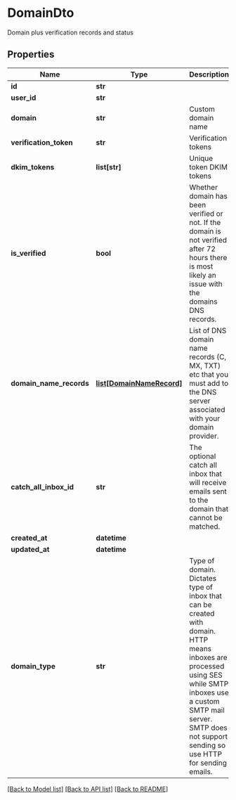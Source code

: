 # DomainDto

Domain plus verification records and status
## Properties
Name | Type | Description | Notes
------------ | ------------- | ------------- | -------------
**id** | **str** |  | 
**user_id** | **str** |  | 
**domain** | **str** | Custom domain name | 
**verification_token** | **str** | Verification tokens | 
**dkim_tokens** | **list[str]** | Unique token DKIM tokens | 
**is_verified** | **bool** | Whether domain has been verified or not. If the domain is not verified after 72 hours there is most likely an issue with the domains DNS records. | 
**domain_name_records** | [**list[DomainNameRecord]**](DomainNameRecord) | List of DNS domain name records (C, MX, TXT) etc that you must add to the DNS server associated with your domain provider. | 
**catch_all_inbox_id** | **str** | The optional catch all inbox that will receive emails sent to the domain that cannot be matched. | [optional] 
**created_at** | **datetime** |  | 
**updated_at** | **datetime** |  | 
**domain_type** | **str** | Type of domain. Dictates type of inbox that can be created with domain. HTTP means inboxes are processed using SES while SMTP inboxes use a custom SMTP mail server. SMTP does not support sending so use HTTP for sending emails. | 

[[Back to Model list]](../README#documentation-for-models) [[Back to API list]](../README#documentation-for-api-endpoints) [[Back to README]](../README)


